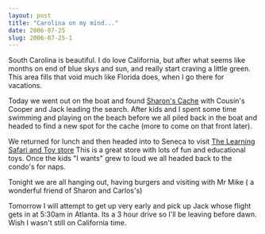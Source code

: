 ```yaml
---
layout: post
title: "Carolina on my mind..."
date: 2006-07-25
slug: 2006-07-25-1
---
```


South Carolina is beautiful.  I do love California, but after what seems like months on end of blue skys and sun, and really start craving a little green.  This area fills that void much like Florida does, when I go there for vacations. 

Today we went out on the boat and found  [Sharon&apos;s Cache](http://www.muttmansion.com/ds/archives/002922.html)  with Cousin&apos;s Cooper and Jack  leading the search.   After kids and I spent some time swimming and playing on the beach before we all piled back in the boat and headed to find a new spot for the cache (more to come on that front later).

We returned for lunch and then headed into to Seneca to visit [The Learning Safari and Toy store](http://www.google.com/maps?hl=en&lr=&safe=off&client=safari&rls=en&q=learning+safari&near=Seneca,+SC&cid=0,0,2231193429305397719&ll=34.689406,-82.993946&spn=0,.02&iwstate1=form:to&sa=X&oi=local&ct=directions-to&iwloc=A)   This is a great store with lots of fun and educational toys.  Once the kids &quot;I wants&quot; grew to loud we all headed back to the condo&apos;s for naps.  

Tonight we are all hanging out, having burgers and visiting with Mr Mike ( a wonderful friend of Sharon and Carlos&apos;s)

Tomorrow I will attempt to get up very early and pick up Jack whose flight gets in at 5:30am in Atlanta. Its a 3 hour drive so I&apos;ll be leaving before dawn.  Wish I wasn&apos;t still on California time.




